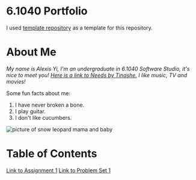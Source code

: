 # 6.1040 Portfolio

I used [template repository](https://docs.github.com/en/repositories/creating-and-managing-repositories/creating-a-template-repository) as a template for this repository.

# About Me

_My name is Alexis Yi, I'm an undergraduate in 6.1040 Software Studio, it's nice to meet you! [Here is a link to Needs by Tinashe.](https://www.youtube.com/watch?v=1RFLY62LrH0&list=RD1RFLY62LrH0&start_radio=1)
I like music, TV and movies!_

Some fun facts about me:

1. I have never broken a bone.
2. I play guitar.
3. I don't like cucumbers.

![picture of snow leopard mama and baby](https://pbs.twimg.com/media/GzYlia3XMAAWfm4?format=jpg&name=4096x4096)

# Table of Contents

[Link to Assignment 1](assignments/assignment1.md)
[Link to Problem Set 1](assignments/problemset1.md)
